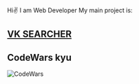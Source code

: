 Hi✌
I am Web Developer
My main project is:
## <a href="https://vksearcher.ru/">VK SEARCHER</a>

## CodeWars kyu
![CodeWars](https://user-images.githubusercontent.com/36971976/191863964-e7031d40-1c3d-41ec-98fd-6e14cd8a33a1.png)

